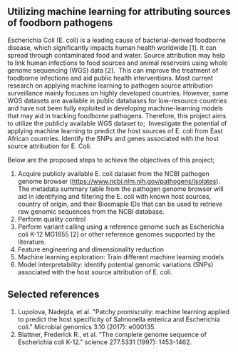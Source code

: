 ## Utilizing machine learning for attributing sources of foodborn pathogens
Escherichia Coli (E. coli) is a leading cause of bacterial-derived foodborne disease, which significantly impacts human health worldwide [1]. It can spread through contaminated food and water. Source attribution may help to link human infections to food sources and animal reservoirs using whole genome sequencing (WGS) data [2].  This can improve the treatment of foodborne infections and aid public health interventions. Most current research on applying machine learning to pathogen source attribution surveillance mainly focuses on highly developed countries. However, some WGS datasets are available in public databases for low-resource countries and have not been fully exploited in developing machine-learning models that may aid in tracking foodborne pathogens. Therefore, this project aims to utilize the publicly available WGS dataset to; 
Investigate the potential of applying machine learning to predict the host sources of E. coli from East African countries.
Identify the SNPs and genes associated with the host source attribution for E. Coli.

Below are the proposed steps to achieve the objectives of this project; 
1. Acquire publicly available E. coli dataset from the NCBI pathogen genome browser (https://www.ncbi.nlm.nih.gov/pathogens/isolates). The metadata summary table from the pathogen genome browser will aid in identifying and filtering the E. coli with known host sources, country of origin, and their Biosmaple IDs that can be used to retrieve raw genomic sequences from the NCBI database. 
2. Perform quality control 
3. Perform variant calling using a reference genome such as Escherichia coli K-12 MG1655 [2] or other reference genomes supported by the literature. 
4. Feature engineering and dimensionality reduction 
5. Machine learning exploration: Train different machine learning models 
6. Model interpretability: identify potential genomic variations (SNPs) associated with the host source attribution of E. coli. 

## Selected references 
1. Lupolova, Nadejda, et al. "Patchy promiscuity: machine learning applied to predict the host specificity of Salmonella enterica and Escherichia coli." Microbial genomics 3.10 (2017): e000135.
2. Blattner, Frederick R., et al. "The complete genome sequence of Escherichia coli K-12." science 277.5331 (1997): 1453-1462.
